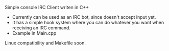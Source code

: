 Simple console IRC Client writen in C++

- Currently can be used as an IRC bot, since doesn't accept input yet.
- It has a simple hook system where you can do whatever you want  when receiving an IRC command.
- Example in Main.cpp

Linux compatibility and Makefile soon.
